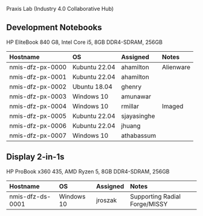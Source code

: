 Praxis Lab (Industry 4.0 Collaborative Hub)


## Development Notebooks
HP EliteBook 840 G8, Intel Core i5, 8GB DDR4-SDRAM, 256GB

| Hostname         | OS            | Assigned      | Notes     |
|:-----------------|:--------------|:--------------|:----------|
| nmis-dfz-px-0000 | Kubuntu 22.04 | ahamilton     | Alienware |
| nmis-dfz-px-0001 | Kubuntu 22.04 | ahamilton     |           |
| nmis-dfz-px-0002 | Ubuntu 18.04  | ghenry        |           |
| nmis-dfz-px-0003 | Windows 10    | amunawar      |           |
| nmis-dfz-px-0004 | Windows 10    | rmillar       | Imaged    |
| nmis-dfz-px-0005 | Kubuntu 22.04 | sjayasinghe   |           |
| nmis-dfz-px-0006 | Kubuntu 22.04 | jhuang        |           |
| nmis-dfz-px-0007 | Windows 10    | athabassum    |           |

## Display 2-in-1s
HP ProBook x360 435, AMD Ryzen 5, 8GB DDR4-SDRAM, 256GB

| Hostname         | OS           | Assigned  | Notes    |
|:-----------------|:-------------|:----------|:---------|
| nmis-dfz-ds-0001 | Windows 10   | jroszak   | Supporting Radial Forge/MISSY |


